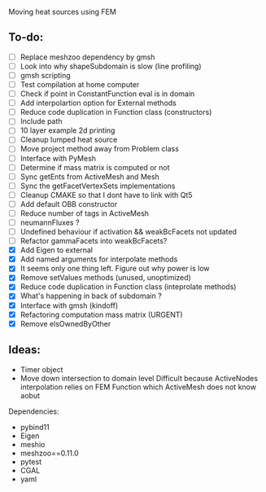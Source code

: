 Moving heat sources using FEM

To-do:
------
- [ ] Replace meshzoo dependency by gmsh
- [ ] Look into why shapeSubdomain is slow (line profiling)
- [ ] gmsh scripting
- [ ] Test compilation at home computer
- [ ] Check if point in ConstantFunction eval is in domain
- [ ] Add interpolartion option for External methods
- [ ] Reduce code duplication in Function class (constructors)
- [ ] Include path
- [ ] 10 layer example 2d printing
- [ ] Cleanup lumped heat source
- [ ] Move project method away from Problem class
- [ ] Interface with PyMesh
- [ ] Determine if mass matrix is computed or not
- [ ] Sync getEnts from ActiveMesh and Mesh
- [ ] Sync the getFacetVertexSets implementations
- [ ] Cleanup CMAKE so that I dont have to link with Qt5
- [ ] Add default OBB constructor
- [ ] Reduce number of tags in ActiveMesh
- [ ] neumannFluxes ?
- [ ] Undefined behaviour if activation && weakBcFacets not updated
- [ ] Refactor gammaFacets into weakBcFacets?
- [x] Add Eigen to external
- [x] Add named arguments for interpolate methods
- [x] It seems only one thing left. Figure out why power is low
- [x] Remove setValues methods (unused, unoptimized)
- [x] Reduce code duplication in Function class (inteprolate methods)
- [x] What's happening in back of subdomain ?
- [x] Interface with gmsh (kindoff)
- [x] Refactoring computation mass matrix (URGENT)
- [x] Remove elsOwnedByOther

Ideas:
------
- Timer object
- Move down intersection to domain level
Difficult because ActiveNodes interpolation relies on
FEM Function which ActiveMesh does not know aobut

Dependencies:

- pybind11
- Eigen
- meshio
- meshzoo==0.11.0
- pytest
- CGAL
- yaml
